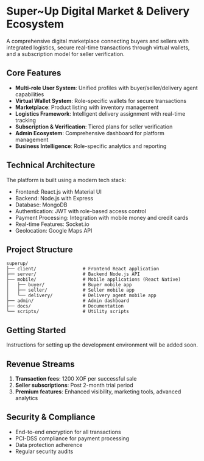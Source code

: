 # Super~Up Digital Market & Delivery Ecosystem

A comprehensive digital marketplace connecting buyers and sellers with integrated logistics, secure real-time transactions through virtual wallets, and a subscription model for seller verification.

## Core Features

- **Multi-role User System**: Unified profiles with buyer/seller/delivery agent capabilities
- **Virtual Wallet System**: Role-specific wallets for secure transactions
- **Marketplace**: Product listing with inventory management
- **Logistics Framework**: Intelligent delivery assignment with real-time tracking
- **Subscription & Verification**: Tiered plans for seller verification
- **Admin Ecosystem**: Comprehensive dashboard for platform management
- **Business Intelligence**: Role-specific analytics and reporting

## Technical Architecture

The platform is built using a modern tech stack:

- Frontend: React.js with Material UI
- Backend: Node.js with Express
- Database: MongoDB
- Authentication: JWT with role-based access control
- Payment Processing: Integration with mobile money and credit cards
- Real-time Features: Socket.io
- Geolocation: Google Maps API

## Project Structure

```
superup/
├── client/                 # Frontend React application
├── server/                 # Backend Node.js API
├── mobile/                 # Mobile applications (React Native)
│   ├── buyer/              # Buyer mobile app
│   ├── seller/             # Seller mobile app
│   └── delivery/           # Delivery agent mobile app
├── admin/                  # Admin dashboard
├── docs/                   # Documentation
└── scripts/                # Utility scripts
```

## Getting Started

Instructions for setting up the development environment will be added soon.

## Revenue Streams

1. **Transaction fees**: 1200 XOF per successful sale
2. **Seller subscriptions**: Post 2-month trial period
3. **Premium features**: Enhanced visibility, marketing tools, advanced analytics

## Security & Compliance

- End-to-end encryption for all transactions
- PCI-DSS compliance for payment processing
- Data protection adherence
- Regular security audits